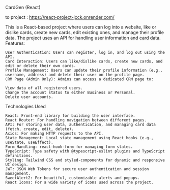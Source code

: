 CardGen (React)

to project : https://react-project-jcck.onrender.com/

This is a React-based project where users can log into a website, like or dislike cards, create new cards, edit existing ones, and manage their profile data. The project uses an API for handling user information and card data.
Features:

    User Authentication: Users can register, log in, and log out using the API.
    Card Interaction: Users can like/dislike cards, create new cards, and edit or delete their own cards.
    Profile Management: Users can update their profile information (e.g., username, address) and delete their user on the profile page.
    CRM Page (Admin Only): Admins can access a dedicated CRM page to:

    View data of all registered users.
    Change the account status to either Business or Personal.
    Delete user accounts.

Technologies Used

    React: Front-end library for building the user interface.
    React Router: For handling navigation between different pages.
    API: For storing user data, authentication, and managing card data (fetch, create, edit, delete).
    Axios: For making HTTP requests to the API.
    State Management: Local state management using React hooks (e.g., useState, useEffect).
    Form Handling: react-hook-form for managing form states.
    TypeScript: Type safety with @typescript-eslint plugins and TypeScript definitions.
    Styling: Tailwind CSS and styled-components for dynamic and responsive UI design.
    JWT: JSON Web Tokens for secure user authentication and session management.
    SweetAlert2: For beautiful, customizable alerts and popups.
    React Icons: For a wide variety of icons used across the project.
